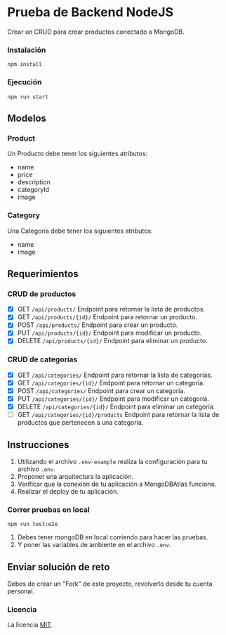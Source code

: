 # Prueba de Backend NodeJS
Crear un CRUD para crear productos conectado a MongoDB.

### Instalación
```
npm install
```

### Ejecución
```
npm run start
```

## Modelos

### Product
Un Producto debe tener los siguientes atributos:
- name
- price
- description
- categoryId
- image

### Category
Una Categoría debe tener los siguientes atributos:
- name
- image

## Requerimientos

### CRUD de productos
- [X] GET `/api/products/` Endpoint para retornar la lista de productos.
- [X] GET `/api/products/{id}/` Endpoint para retornar un producto.
- [X] POST `/api/products/` Endpoint para crear un producto.
- [X] PUT `/api/products/{id}/` Endpoint para modificar un producto.
- [X] DELETE `/api/products/{id}/` Endpoint para eliminar un producto.

### CRUD de categorías
- [X] GET `/api/categories/` Endpoint para retornar la lista de categorías.
- [X] GET `/api/categories/{id}/` Endpoint para retornar un categoría.
- [X] POST `/api/categories/` Endpoint para crear un categoría.
- [X] PUT `/api/categories/{id}/` Endpoint para modificar un categoría.
- [X] DELETE `/api/categories/{id}/` Endpoint para eliminar un categoría.
- [ ] GET `/api/categories/{id}/products` Endpoint para retornar la lista de productos que pertenecen a una categoría.

## Instrucciones

1. Utilizando el archivo `.env-example` realiza la configuración para tu archivo `.env`.
2. Proponer una arquitectura la aplicación.
3. Verificar que la conexión de tu aplicación a MongoDBAtlas funcione.
4. Realizar el deploy de tu aplicación.

### Correr pruebas en local
```
npm run test:e2e
```
1. Debes tener mongoDB en local corriendo para hacer las pruebas.
2. Y poner las variables de ambiente en el archivo `.env`.


## Enviar solución de reto
Debes de crear un "Fork" de este proyecto, revolverlo desde tu cuenta personal.

### Licencia
La licencia [MIT](https://opensource.org/licenses/MIT).

